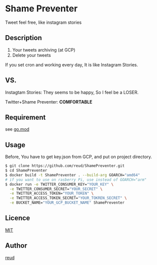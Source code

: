 Shame Preventer
====

Tweet feel free, like instagram stories

## Description

1. Your tweets archiving (at GCP)
2. Delete your tweets 

If you set cron and working every day, It is like Instagram Stories.

## VS. 

Instagtam Stories: They seems to be happy, So I feel be a LOSER.

Twitter+Shame Preventer: **COMFORTABLE**

## Requirement

see [go.mod](https://github.com/reud/ShamePreventer/blob/master/go.mod)
## Usage

Before, You have to get key.json from GCP, and put on project directory.

```bash
$ git clone https://github.com/reud/ShamePreventer.git
$ cd ShamePreventer
$ docker build -t ShamePreventer . --build-arg GOARCH="amd64" 
# if you want to use on rasberry Pi, use instead of GOARCH="arm"
$ docker run -e TWITTER_CONSUMER_KEY="YOUR_KEY" \
  -e TWITTER_CONSUMER_SECRET="YOUR_SECRET" \
  -e TWITTER_ACCESS_TOKEN="YOUR_TOKEN" \
  -e TWITTER_ACCESS_TOKEN_SECRET="YOUR_TOKREN_SECRET" \
  -e BUCKET_NAME="YOUR_GCP_BUCKET_NAME" ShamePreventer
```


## Licence

[MIT](https://github.com/reud/MIT_LICENSE/blob/master/README.md)

## Author

[reud](https://github.com/reud)